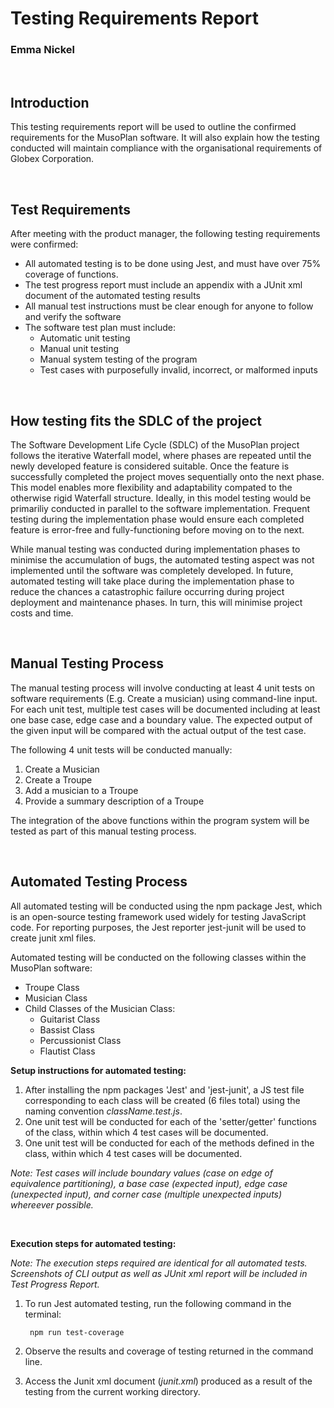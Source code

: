 # Testing Requirements Report
### Emma Nickel

<br>

## Introduction

This testing requirements report will be used to outline the confirmed requirements for the MusoPlan software. It will also explain how the testing conducted will maintain compliance with the organisational requirements of Globex Corporation.

<br>

## Test Requirements
After meeting with the product manager, the following testing requirements were confirmed:

- All automated testing is to be done using Jest, and must have over 75% coverage of functions.
- The test progress report must include an appendix with a JUnit xml document of the automated testing results
- All manual test instructions must be clear enough for anyone to follow and verify the software
- The software test plan must include:
    - Automatic unit testing
    - Manual unit testing 
    - Manual system testing of the program
    - Test cases with purposefully invalid, incorrect, or malformed inputs

<br>

## How testing fits the SDLC of the project

The Software Development Life Cycle (SDLC) of the MusoPlan project follows the iterative Waterfall model, where phases are repeated until the newly developed feature is considered suitable. Once the feature is successfully completed the project moves sequentially onto the next phase. This model enables more flexibility and adaptability compated to the otherwise rigid Waterfall structure. Ideally, in this model testing would be primariliy conducted in parallel to the software implementation. Frequent testing during the implementation phase would ensure each completed feature is error-free and fully-functioning before moving on to the next.

While manual testing was conducted during implementation phases to minimise the accumulation of bugs, the automated testing aspect was not implemented until the software was completely developed. In future, automated testing will take place during the implementation phase to reduce the chances a catastrophic failure occurring during project deployment and maintenance phases. In turn, this will minimise project costs and time.

<br>

## Manual Testing Process
The manual testing process will involve conducting at least 4 unit tests on software requirements (E.g. Create a musician) using command-line input. For each unit test, multiple test cases will be documented including at least one base case, edge case and a boundary value. The expected output of the given input will be compared with the actual output of the test case.

The following 4 unit tests will be conducted manually:

1. Create a Musician
2. Create a Troupe
3. Add a musician to a Troupe
4. Provide a summary description of a Troupe

The integration of the above functions within the program system will be tested as part of this manual testing process.

<br>

## Automated Testing Process
All automated testing will be conducted using the npm package Jest, which is an open-source testing framework used widely for testing JavaScript code. For reporting purposes, the Jest reporter jest-junit will be used to create junit xml files.

Automated testing will be conducted on the following classes within the MusoPlan software:

- Troupe Class
- Musician Class
- Child Classes of the Musician Class:
    - Guitarist Class
    - Bassist Class
    - Percussionist Class
    - Flautist Class

**Setup instructions for automated testing:**
1. After installing the npm packages 'Jest' and 'jest-junit', a JS test file corresponding to each class will be created (6 files total) using the naming convention *className.test.js*.
2. One unit test will be conducted for each of the 'setter/getter' functions of the class, within which 4 test cases will be documented.
3. One unit test will be conducted for each of the methods defined in the class, within which 4 test cases will be documented.

*Note: Test cases will include boundary values (case on edge of equivalence partitioning), a base case (expected input), edge case (unexpected input), and corner case (multiple unexpected inputs) whereever possible.*

<br>

**Execution steps for automated testing:** 

*Note: The execution steps required are identical for all automated tests. Screenshots of CLI output as well as JUnit xml report will be included in Test Progress Report.*

1. To run Jest automated testing, run the following command in the terminal:

        npm run test-coverage
 
2. Observe the results and coverage of testing returned in the command line.
3. Access the Junit xml document (*junit.xml*) produced as a result of the testing from the current working directory.

